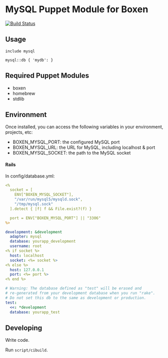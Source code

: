 # MySQL Puppet Module for Boxen

[![Build Status](https://travis-ci.org/todd/puppet-mysql.png)](https://travis-ci.org/todd/puppet-mysql)

## Usage

```puppet
include mysql

mysql::db { 'mydb': }
```

## Required Puppet Modules

* boxen
* homebrew
* stdlib

## Environment

Once installed, you can access the following variables in your environment, projects, etc:

* BOXEN_MYSQL_PORT: the configured MySQL port
* BOXEN_MYSQL_URL: the URL for MySQL, including localhost & port
* BOXEN_MYSQL_SOCKET: the path to the MySQL socket

#### Rails

In config/database.yml:

```yaml
<%
  socket = [
    ENV["BOXEN_MYSQL_SOCKET"],
    "/var/run/mysql5/mysqld.sock",
    "/tmp/mysql.sock"
  ].detect { |f| f && File.exist?(f) }

  port = ENV["BOXEN_MYSQL_PORT"] || "3306"
%>

development: &development
  adapter: mysql
  database: yourapp_development
  username: root
<% if socket %>
  host: localhost
  socket: <%= socket %>
<% else %>
  host: 127.0.0.1
  port: <%= port %>
<% end %>

# Warning: The database defined as "test" will be erased and
# re-generated from your development database when you run "rake".
# Do not set this db to the same as development or production.
test:
  <<: *development
  database: yourapp_test
```

## Developing

Write code.

Run `script/cibuild`.
